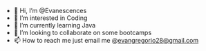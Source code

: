 - 👋 Hi, I’m @Evanescences
- 👀 I’m interested in Coding
- 🌱 I’m currently learning Java 
- 💞️ I’m looking to collaborate on some bootcamps
- 📫 How to reach me just email me @evangregorio28@gmail.com

<!---
Evanescences/Evanescences is a ✨ special ✨ repository because its `README.md` (this file) appears on your GitHub profile.
You can click the Preview link to take a look at your changes.
--->
